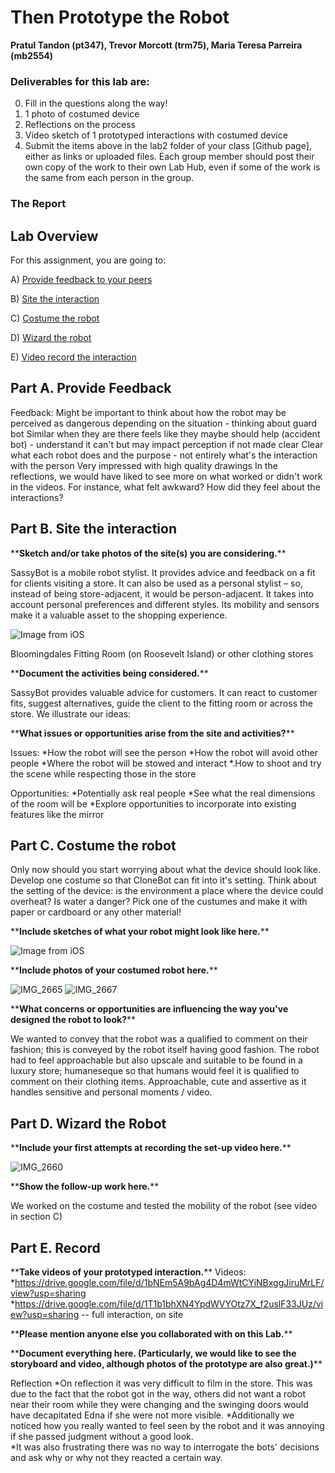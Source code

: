 # Then Prototype the Robot

**Pratul Tandon (pt347), Trevor Morcott (trm75), Maria Teresa Parreira (mb2554)**

### Deliverables for this lab are: 

0. Fill in the questions along the way! 
1. 1 photo of costumed device
2. Reflections on the process
3. Video sketch of 1 prototyped interactions with costumed device
4. Submit the items above in the lab2 folder of your class [Github page], either as links or uploaded files. Each group member should post their own copy of the work to their own Lab Hub, even if some of the work is the same from each person in the group.

### The Report 

## Lab Overview
For this assignment, you are going to:

A) [Provide feedback to your peers](#part-a-provide-feedback)

B) [Site the interaction](#part-b-site-the-interaction)

C) [Costume the robot](#part-c-costume-the-robot)

D) [Wizard the robot](#part-d-wizard-the-robot) 

E) [Video record the interaction](#part-e-record)

## Part A. Provide Feedback

Feedback:
Might be important to think about how the robot may be perceived as dangerous depending on the situation - thinking about guard bot
Similar when they are there feels like they maybe should help (accident bot) - understand it can't but may impact perception if not made clear
Clear what each robot does and the purpose - not entirely what's the interaction with the person
Very impressed with high quality drawings
In the reflections, we would have liked to see more on what worked or didn't work in the videos. For instance, what felt awkward? How did they feel about the interactions?

## Part B. Site the interaction


\*\***Sketch and/or take photos of the site(s) you are considering.**\*\*

SassyBot is a mobile robot stylist. It provides advice and feedback on a fit for clients visiting a store. It can also be used as a personal stylist – so, instead of being store-adjacent, it would be person-adjacent. It takes into account personal preferences and different styles. Its mobility and sensors make it a valuable asset to the shopping experience.

![Image from iOS](https://user-images.githubusercontent.com/62056130/218633020-a3af698d-d95d-4001-bd9e-344ea7c7468e.jpg)


Bloomingdales Fitting Room (on Roosevelt Island) or other clothing stores

\*\***Document the activities being considered.**\*\*

SassyBot provides valuable advice for customers. It can react to customer fits, suggest alternatives, guide the client to the fitting room or across the store. We illustrate our ideas:

\*\***What issues or opportunities arise from the site and activities?**\*\*

Issues:
*How the robot will see the person
*How the robot will avoid other people
*Where the robot will be stowed and interact
*.How to shoot and try the scene while respecting those in the store

Opportunities:
*Potentially ask real people
*See what the real dimensions of the room will be
*Explore opportunities to incorporate into existing features like the mirror 

## Part C. Costume the robot

Only now should you start worrying about what the device should look like. Develop one costume so that CloneBot can fit into it's setting.
Think about the setting of the device: is the environment a place where the device could overheat? Is water a danger?
Pick one of the custumes and make it with paper or cardboard or any other material!

\*\***Include sketches of what your robot might look like here.**\*\*

![Image from iOS](https://user-images.githubusercontent.com/62056130/218633133-2d665f44-fc0a-4ead-b31c-232310666733.jpg)

\*\***Include photos of your costumed robot here.**\*\*

![IMG_2665](https://user-images.githubusercontent.com/62056130/218634323-c9046ff3-4aed-40e2-b35f-ade715a62e29.jpg)
![IMG_2667](https://user-images.githubusercontent.com/62056130/218634326-910613f7-164c-41fa-8e0a-44be183af64a.jpg)


\*\***What concerns or opportunities are influencing the way you've designed the robot to look?**\*\*

We wanted to convey that the robot was a qualified to comment on their fashion; this is conveyed by the robot itself having good fashion.
The robot had to feel approachable but also upscale and suitable to be found in a luxury store; humaneseque so that humans would feel it is qualified to comment on their clothing items.
Approachable, cute and assertive as it handles sensitive and personal moments / video.

## Part D. Wizard the Robot

\*\***Include your first attempts at recording the set-up video here.**\*\*

![IMG_2660](https://user-images.githubusercontent.com/62056130/218634312-5c85c19c-4bf8-4d1d-9a67-415d1bb2dfcc.jpg)


\*\***Show the follow-up work here.**\*\*

We worked on the costume and tested the mobility of the robot (see video in section C)

## Part E. Record

\*\***Take videos of your prototyped interaction.**\*\*
Videos:
*https://drive.google.com/file/d/1bNEm5A9bAg4D4mWtCYiNBxggJiruMrLF/view?usp=sharing
*https://drive.google.com/file/d/1T1b1bhXN4YpdWVYOtz7X_f2uslF33JUz/view?usp=sharing -- full interaction, on site

\*\***Please mention anyone else you collaborated with on this Lab.**\*\*


\*\***Document everything here. (Particularly, we would like to see the storyboard and video, although photos of the prototype are also great.)**\*\*


Reflection
*On reflection it was very difficult to film in the store.  This was due to the fact that the robot got in the way, others did not want a robot near their room while they were changing and the swinging doors would have decapitated Edna if she were not more visible.
*Additionally we noticed how you really wanted to feel seen by the robot and it was annoying if she passed judgment without a good look.  
*It was also frustrating there was no way to interrogate the bots' decisions and ask why or why not they reacted a certain way.
